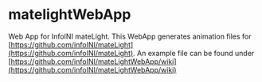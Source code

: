 matelightWebApp
===============

Web App for InfoINI mateLight. This WebApp generates animation files for [https://github.com/infoINI/mateLight](https://github.com/infoINI/mateLight). An example file can be found under [https://github.com/infoINI/mateLightWebApp/wiki](https://github.com/infoINI/mateLightWebApp/wiki)

